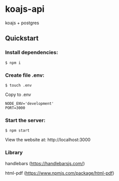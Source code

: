 # koajs-api
koajs + postgres

## Quickstart

### Install dependencies:
```$ npm i```

### Create file .env:

```$ touch .env```

Copy to .env
```
NODE_ENV='development'
PORT=3000
```

### Start the server:
```$ npm start```

View the website at: http://localhost:3000

### Library
handlebars (https://handlebarsjs.com/)

html-pdf (https://www.npmjs.com/package/html-pdf)

